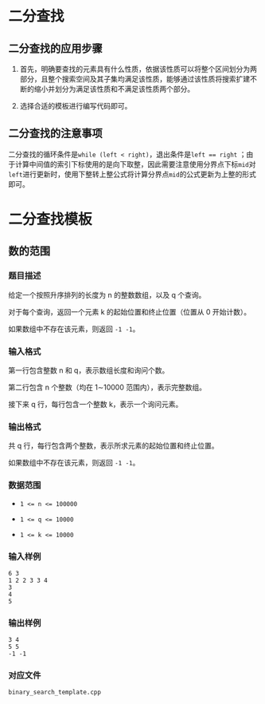 # 二分查找

## 二分查找的应用步骤

1. 首先，明确要查找的元素具有什么性质，依据该性质可以将整个区间划分为两部分，且整个搜索空间及其子集均满足该性质，能够通过该性质将搜索扩建不断的缩小并划分为满足该性质和不满足该性质两个部分。

2. 选择合适的模板进行编写代码即可。

## 二分查找的注意事项

二分查找的循环条件是`while (left < right)`，退出条件是`left == right` ；由于计算中间值的索引下标使用的是向下取整，因此需要注意使用分界点下标`mid`对`left`进行更新时，使用下整转上整公式将计算分界点`mid`的公式更新为上整的形式即可。

# 二分查找模板

## 数的范围

### 题目描述

给定一个按照升序排列的长度为 n 的整数数组，以及 q 个查询。

对于每个查询，返回一个元素 k 的起始位置和终止位置（位置从 0 开始计数）。

如果数组中不存在该元素，则返回 `-1 -1`。

### 输入格式

第一行包含整数 n 和 q，表示数组长度和询问个数。

第二行包含 n 个整数（均在 1∼10000 范围内），表示完整数组。

接下来 q 行，每行包含一个整数 k，表示一个询问元素。

### 输出格式

共 q 行，每行包含两个整数，表示所求元素的起始位置和终止位置。

如果数组中不存在该元素，则返回 `-1 -1`。

### 数据范围

* `1 <= n <= 100000`

* `1 <= q <= 10000`

* `1 <= k <= 10000`

### 输入样例

```
6 3
1 2 2 3 3 4
3
4
5
```

### 输出样例

```
3 4
5 5
-1 -1
```

### 对应文件

`binary_search_template.cpp`
